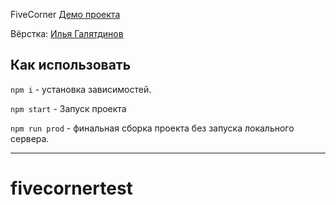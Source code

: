 FiveCorner
[Демо проекта](https://nivaiz.github.io/***/build/index.html)

Вёрстка: [Илья Галятдинов](https://github.com/NivaiZ/)

## Как использовать

`npm i` - установка зависимостей.

`npm start` - Запуск проекта

`npm run prod` - финальная сборка проекта без запуска локального сервера.

---
# fivecornertest
